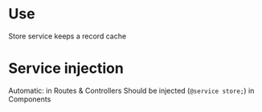 # Use
Store service keeps a record cache

# Service injection
Automatic: in Routes & Controllers
Should be injected (`@service store;`) in Components
